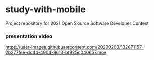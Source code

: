# study-with-mobile
Project repository for 2021 Open Source Software Developer Contest


### presentation video

https://user-images.githubusercontent.com/20200203/132671157-2b277fee-dd44-4904-9613-bf925c040657.mov


